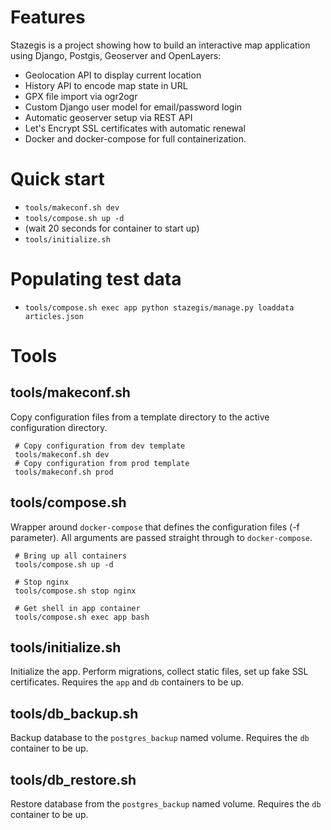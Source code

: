 # Features

Stazegis is a project showing how to build an interactive map application using Django, Postgis, Geoserver and OpenLayers:
  
 - Geolocation API to display current location
 - History API to encode map state in URL
 - GPX file import via ogr2ogr
 - Custom Django user model for email/password login
 - Automatic geoserver setup via REST API
 - Let's Encrypt SSL certificates with automatic renewal
 - Docker and docker-compose for full containerization.
 

# Quick start
 - `tools/makeconf.sh dev`
 - `tools/compose.sh up -d`
 - (wait 20 seconds for container to start up)
 - `tools/initialize.sh`

# Populating test data
 - `tools/compose.sh exec app python stazegis/manage.py loaddata articles.json`

# Tools
 ## tools/makeconf.sh
   Copy configuration files from a template directory to the active configuration directory.
     
     # Copy configuration from dev template
     tools/makeconf.sh dev
     # Copy configuration from prod template
     tools/makeconf.sh prod
    
 ## tools/compose.sh
   Wrapper around `docker-compose` that defines the configuration files (-f parameter). All arguments are passed 
   straight through to `docker-compose`.
     
     # Bring up all containers
     tools/compose.sh up -d
     
     # Stop nginx
     tools/compose.sh stop nginx
     
     # Get shell in app container
     tools/compose.sh exec app bash
 
 ## tools/initialize.sh
   Initialize the app. Perform migrations, collect static files, set up fake SSL certificates.
   Requires the `app` and `db` containers to be up.
 
 ## tools/db_backup.sh
   Backup database to the `postgres_backup` named volume.
   Requires the `db` container to be up.
  
 ## tools/db_restore.sh
   Restore database from the `postgres_backup` named volume.
   Requires the `db` container to be up.
